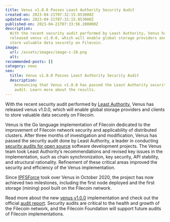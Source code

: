 ```yaml
---
title: Venus v1.0.0 Passes Least Authority Security Audit
created-on: 2023-04-21T07:32:15.053000Z
updated-on: 2023-04-21T07:32:15.053000Z
published-on: 2023-04-21T07:33:56.200000Z
description:
  With the recent security audit performed by Least Authority, Venus has
  released venus v1.0.0, which will enable global storage providers and clients to
  store valuable data securely on Filecoin.
image:
  url: /assets/images/image-c-28.png
  alt:
recommended-posts: []
category: news
seo:
  title: Venus v1.0.0 Passes Least Authority Security Audit
  description:
    Announcing that Venus v1.0.0 has passed the Least Authority security
    audit. Learn more about the results.
---
```


With the recent security audit performed by [Least Authority](https://leastauthority.com/), Venus has released venus v1.0.0, which will enable global storage providers and clients to store valuable data securely on Filecoin.

Venus is the Go language implementation of Filecoin dedicated to the improvement of Filecoin network security and applicability of distributed clusters. After three months of investigation and modification, Venus has passed the security audit done by Least Authority, a leader in conducting [security audits for open source](https://leastauthority.com/security-consulting/) software development projects. The Venus team took Least Authority’s recommendations and revised key issues in the implementation, such as chain synchronization, key security, API stability, and structural rationality. Refinement of these critical areas improved the security and efficiency of the Venus implementation.

Since [IPFSForce](https://ipfser.org/) took over Venus in October 2020, the project has now achieved two milestones, including the first node deployed and the first storage (mining) pool built on the Filecoin network.

Read more about the new [venus v1.0.0](https://ipfsforce-1751.medium.com/venus-v1-0-is-here-security-audit-for-venus-has-done-f6b8a3dbff4a) implementation and check out the official [audit report](https://leastauthority.com/blog/audits/audit-of-venus-for-filecoin-foundation/). Security audits are critical to the health and growth of the Filecoin network, and the Filecoin Foundation will support future audits of Filecoin implementations.
